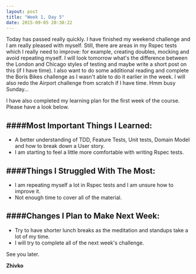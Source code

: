 ```yaml
---
layout: post
title: "Week 1, Day 5"
date: 2015-09-05 20:30:22
---
```


Today has passed really quickly. I have finished my weekend challenge and I am really pleased with myself. Still, there are areas in my Rspec tests which I really need to improve: for example, creating doubles, mocking and avoid repeating myself. I will look tomorrow what's the difference between the London and Chicago styles of testing and maybe write a short post on this (if I have time). I also want to do some additional reading and complete the Boris Bikes challenge as I wasn't able to do it earlier in the week. I will also redo the Airport challenge from scratch if I have time. Hmm busy Sunday...

I have also completed my learning plan for the first week of the course. Please have a look below.

####Most Important Things I Learned:
-------------------------------

* A better understanding of TDD, Feature Tests, Unit tests, Domain Model and how to break down a User story.
* I am starting to feel a little more comfortable with writing Rspec tests.

####Things I Struggled With The Most:
-------------------------------

* I am repeating myself a lot in Rspec tests and I am unsure how to improve it.
* Not enough time to cover all of the material.


####Changes I Plan to Make Next Week:
-------------------------------

* Try to have shorter lunch breaks as the meditation and standups take a lot of my time.
* I will try to complete all of the next week's challenge.

See you later.

__Zhivko__
